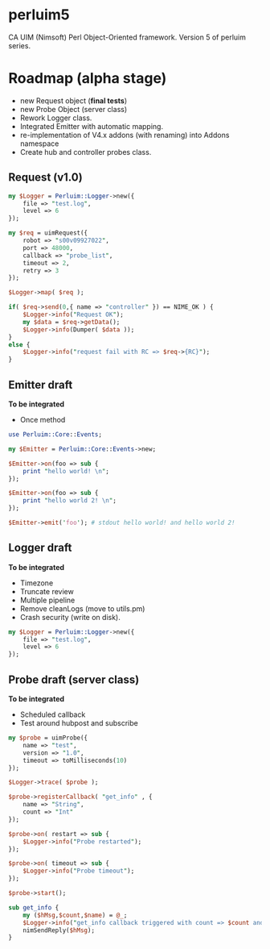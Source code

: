 # perluim5
CA UIM (Nimsoft) Perl Object-Oriented framework. Version 5 of perluim series.

# Roadmap (alpha stage)

- new Request object (**final tests**)
- new Probe Object (server class)
- Rework Logger class.
- Integrated Emitter with automatic mapping.
- re-implementation of V4.x addons (with renaming) into Addons namespace
- Create hub and controller probes class.

## Request (v1.0) 

```perl
my $Logger = Perluim::Logger->new({
    file => "test.log",
    level => 6
});

my $req = uimRequest({
    robot => "s00v09927022",
    port => 48000,
    callback => "probe_list",
    timeout => 2,
    retry => 3
});

$Logger->map( $req );

if( $req->send(0,{ name => "controller" }) == NIME_OK ) {
    $Logger->info("Request OK");
    my $data = $req->getData(); 
    $Logger->info(Dumper( $data ));
}
else {
    $Logger->info("request fail with RC => $req->{RC}");
}

```

## Emitter draft 

**To be integrated** 
- Once method 

```perl
use Perluim::Core::Events;

my $Emitter = Perluim::Core::Events->new;

$Emitter->on(foo => sub {
    print "hello world! \n";
});

$Emitter->on(foo => sub {
    print "hello world 2! \n";
});

$Emitter->emit('foo'); # stdout hello world! and hello world 2!

```

## Logger draft 

**To be integrated**
- Timezone 
- Truncate review
- Multiple pipeline 
- Remove cleanLogs (move to utils.pm)
- Crash security (write on disk).

```perl
my $Logger = Perluim::Logger->new({
    file => "test.log",
    level => 6
});
```

## Probe draft (server class)

**To be integrated**
- Scheduled callback
- Test around hubpost and subscribe

```perl
my $probe = uimProbe({
    name => "test",
    version => "1.0",
    timeout => toMilliseconds(10)
});

$Logger->trace( $probe );

$probe->registerCallback( "get_info" , {
    name => "String",
    count => "Int"
});

$probe->on( restart => sub {
    $Logger->info("Probe restarted");
});

$probe->on( timeout => sub {
    $Logger->info("Probe timeout");
});

$probe->start();

sub get_info {
    my ($hMsg,$count,$name) = @_;
    $Logger->info("get_info callback triggered with count => $count and name => $name");
    nimSendReply($hMsg);
}
```
